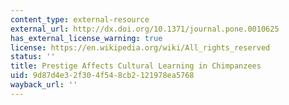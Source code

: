 ```yaml
---
content_type: external-resource
external_url: http://dx.doi.org/10.1371/journal.pone.0010625
has_external_license_warning: true
license: https://en.wikipedia.org/wiki/All_rights_reserved
status: ''
title: Prestige Affects Cultural Learning in Chimpanzees
uid: 9d87d4e3-2f30-4f54-8cb2-121978ea5768
wayback_url: ''
---
```

